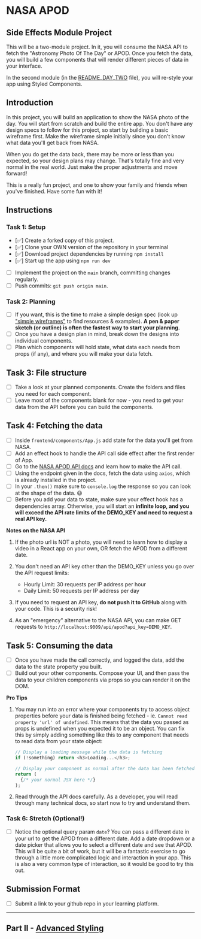 # NASA APOD

## Side Effects Module Project

This will be a two-module project. In it, you will consume the NASA API to fetch the "Astronomy Photo Of The Day" or APOD. Once you fetch the data, you will build a few components that will render different pieces of data in your interface.

In the second module (in the [README_DAY_TWO](./README_DAY_TWO.md) file), you will re-style your app using Styled Components.

## Introduction

In this project, you will build an application to show the NASA photo of the day. You will start from scratch and build the entire app. You don't have any design specs to follow for this project, so start by building a basic wireframe first. Make the wireframe simple initially since you don't know what data you'll get back from NASA. 

When you do get the data back, there may be more or less than you expected, so your design plans may change. That's totally fine and very normal in the real world. Just make the proper adjustments and move forward! 

This is a really fun project, and one to show your family and friends when you've finished. Have some fun with it!

## Instructions

### Task 1: Setup

- [✅] Create a forked copy of this project.
- [✅] Clone your OWN version of the repository in your terminal
- [✅] Download project dependencies by running `npm install`
- [✅] Start up the app using `npm run dev`
- [ ] Implement the project on the `main` branch, committing changes regularly.
- [ ] Push commits: `git push origin main`.

### Task 2: Planning

- [ ] If you want, this is the time to make a simple design spec (look up ["simple wireframes"](https://www.google.com/search?q=simple+wireframes) to find resources & examples). **A pen & paper sketch (or outline) is often the fastest way to start your planning.**
- [ ] Once you have a design plan in mind, break down the designs into individual components.
- [ ] Plan which components will hold state, what data each needs from props (if any), and where you will make your data fetch.

## Task 3: File structure

- [ ] Take a look at your planned components. Create the folders and files you need for each component.
- [ ] Leave most of the components blank for now - you need to get your data from the API before you can build the components.

## Task 4: Fetching the data

- [ ] Inside `frontend/components/App.js` add state for the data you'll get from NASA.
- [ ] Add an effect hook to handle the API call side effect after the first render of App.
- [ ] Go to the [NASA APOD API docs](https://api.nasa.gov/#apod) and learn how to make the API call.
- [ ] Using the endpoint given in the docs, fetch the data using `axios`, which is already installed in the project.
- [ ] In your `.then()` make sure to `console.log` the response so you can look at the shape of the data. 😃
- [ ] Before you add your data to state, make sure your effect hook has a dependencies array. Otherwise, you will start an **infinite loop, and you will exceed the API rate limits of the DEMO_KEY and need to request a real API key.**

**Notes on the NASA API**

1. If the photo url is NOT a photo, you will need to learn how to display a video in a React app on your own, OR fetch the APOD from a different date.

2. You don't need an API key other than the DEMO_KEY unless you go over the API request limits:
    - Hourly Limit: 30 requests per IP address per hour
    - Daily Limit: 50 requests per IP address per day

3. If you need to request an API key, **do not push it to GitHub** along with your code. This is a security risk!

4. As an "emergency" alternative to the NASA API, you can make GET requests to `http://localhost:9009/api/apod?api_key=DEMO_KEY`.

## Task 5: Consuming the data

- [ ] Once you have made the call correctly, and logged the data, add the data to the state property you built.
- [ ] Build out your other components. Compose your UI, and then pass the data to your children components via props so you can render it on the DOM.

**Pro Tips**

1. You may run into an error where your components try to access object properties before your data is finished being fetched - ie. `Cannot read property 'url' of undefined`. This means that the data you passed as props is undefined when you expected it to be an object. You can fix this by simply adding something like this to any component that needs to read data from your state object:

    ```js
    // Display a loading message while the data is fetching
    if (!something) return <h3>Loading...</h3>;

    // Display your component as normal after the data has been fetched
    return (
      {/* your normal JSX here */}
    );
    ```

2. Read through the API docs carefully. As a developer, you will read through many technical docs, so start now to try and understand them.

### Task 6: Stretch (Optional!)

- [ ] Notice the optional query param `date`? You can pass a different date in your url to get the APOD from a different date. Add a date dropdown or a date picker that allows you to select a different date and see that APOD. This will be quite a bit of work, but it will be a fantastic exercise to go through a little more complicated logic and interaction in your app. This is also a very common type of interaction, so it would be good to try this out.

## Submission Format

- [ ] Submit a link to your github repo in your learning platform.

-----

## Part II - [Advanced Styling](./README_DAY_TWO.md)
